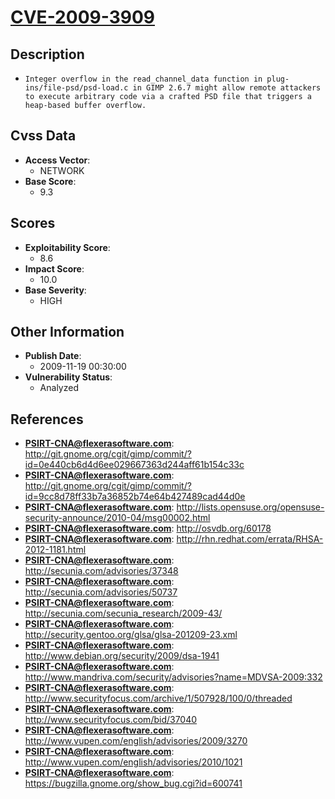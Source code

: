 
# [CVE-2009-3909](https://cve.mitre.org/cgi-bin/cvename.cgi?name=CVE-2009-3909)

## Description

- `Integer overflow in the read_channel_data function in plug-ins/file-psd/psd-load.c in GIMP 2.6.7 might allow remote attackers to execute arbitrary code via a crafted PSD file that triggers a heap-based buffer overflow.`

## Cvss Data

- **Access Vector**:
  - NETWORK
- **Base Score**:
  - 9.3

## Scores

- **Exploitability Score**:
  - 8.6
- **Impact Score**:
  - 10.0
- **Base Severity**:
  - HIGH

## Other Information

- **Publish Date**:
  - 2009-11-19 00:30:00
- **Vulnerability Status**:
  - Analyzed

## References

- **PSIRT-CNA@flexerasoftware.com**: http://git.gnome.org/cgit/gimp/commit/?id=0e440cb6d4d6ee029667363d244aff61b154c33c
- **PSIRT-CNA@flexerasoftware.com**: http://git.gnome.org/cgit/gimp/commit/?id=9cc8d78ff33b7a36852b74e64b427489cad44d0e
- **PSIRT-CNA@flexerasoftware.com**: http://lists.opensuse.org/opensuse-security-announce/2010-04/msg00002.html
- **PSIRT-CNA@flexerasoftware.com**: http://osvdb.org/60178
- **PSIRT-CNA@flexerasoftware.com**: http://rhn.redhat.com/errata/RHSA-2012-1181.html
- **PSIRT-CNA@flexerasoftware.com**: http://secunia.com/advisories/37348
- **PSIRT-CNA@flexerasoftware.com**: http://secunia.com/advisories/50737
- **PSIRT-CNA@flexerasoftware.com**: http://secunia.com/secunia_research/2009-43/
- **PSIRT-CNA@flexerasoftware.com**: http://security.gentoo.org/glsa/glsa-201209-23.xml
- **PSIRT-CNA@flexerasoftware.com**: http://www.debian.org/security/2009/dsa-1941
- **PSIRT-CNA@flexerasoftware.com**: http://www.mandriva.com/security/advisories?name=MDVSA-2009:332
- **PSIRT-CNA@flexerasoftware.com**: http://www.securityfocus.com/archive/1/507928/100/0/threaded
- **PSIRT-CNA@flexerasoftware.com**: http://www.securityfocus.com/bid/37040
- **PSIRT-CNA@flexerasoftware.com**: http://www.vupen.com/english/advisories/2009/3270
- **PSIRT-CNA@flexerasoftware.com**: http://www.vupen.com/english/advisories/2010/1021
- **PSIRT-CNA@flexerasoftware.com**: https://bugzilla.gnome.org/show_bug.cgi?id=600741
